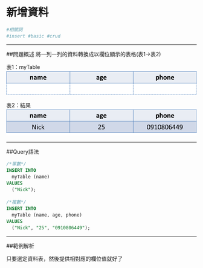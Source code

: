 # 新增資料

```bash
#相關詞
#insert #basic #crud
```


---


##問題概述
將一列一列的資料轉換成以欄位顯示的表格(表1→表2)


表1：myTable
![](origin_insert.png)

表2：結果
![](result_insert.png)


---


  
##Query語法

```sql
/*單數*/
INSERT INTO  
  myTable (name)
VALUES 
  ("Nick");
  
/*複數*/
INSERT INTO  
  myTable (name, age, phone)
VALUES 
  ("Nick", "25", "0910806449");

```



---

##範例解析

只要選定資料表，然後提供相對應的欄位值就好了
